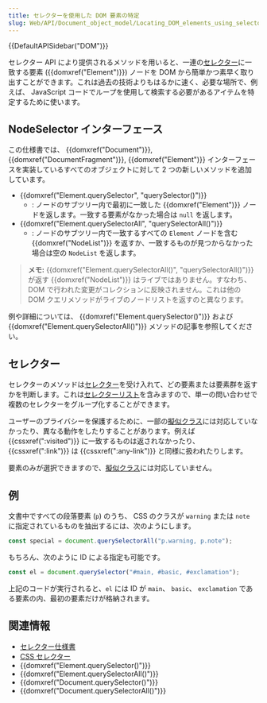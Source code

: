 ```yaml
---
title: セレクターを使用した DOM 要素の特定
slug: Web/API/Document_object_model/Locating_DOM_elements_using_selectors
---
```

{{DefaultAPISidebar("DOM")}}

セレクター API により提供されるメソッドを用いると、一連の[セレクター](/ja/docs/Web/CSS/CSS_Selectors)に一致する要素 ({{domxref("Element")}}) ノードを DOM から簡単かつ素早く取り出すことができます。これは過去の技術よりもはるかに速く、必要な場所で、例えば、 JavaScript コードでループを使用して検索する必要があるアイテムを特定するために使います。

## NodeSelector インターフェース

この仕様書では、 {{domxref("Document")}}, {{domxref("DocumentFragment")}}, {{domxref("Element")}} インターフェースを実装しているすべてのオブジェクトに対して 2 つの新しいメソッドを追加しています。

- {{domxref("Element.querySelector", "querySelector()")}}
  - : ノードのサブツリー内で最初に一致した {{domxref("Element")}} ノードを返します。一致する要素がなかった場合は `null` を返します。
- {{domxref("Element.querySelectorAll", "querySelectorAll()")}}
  - : ノードのサブツリー内で一致するすべての `Element` ノードを含む {{domxref("NodeList")}} を返すか、一致するものが見つからなかった場合は空の `NodeList` を返します。

> **メモ:** {{domxref("Element.querySelectorAll()", "querySelectorAll()")}} が返す {{domxref("NodeList")}} はライブではありません。すなわち、 DOM で行われた変更がコレクションに反映されません。これは他の DOM クエリメソッドがライブのノードリストを返すのと異なります。

例や詳細については、 {{domxref("Element.querySelector()")}} および {{domxref("Element.querySelectorAll()")}} メソッドの記事を参照してください。

## セレクター

セレクターのメソッドは[セレクター](/ja/docs/Web/CSS/CSS_Selectors)を受け入れて、どの要素または要素群を返すかを判断します。これは[セレクターリスト](/ja/docs/Web/CSS/Selector_list)を含みますので、単一の問い合わせで複数のセレクターをグループ化することができます。

ユーザーのプライバシーを保護するために、一部の[擬似クラス](/ja/docs/Web/CSS/Pseudo-classes)には対応していなかったり、異なる動作をしたりすることがあります。例えば {{cssxref(":visited")}} に一致するものは返されなかったり、 {{cssxref(":link")}} は {{cssxref(":any-link")}} と同様に扱われたりします。

要素のみが選択できますので、[擬似クラス](/ja/docs/Web/CSS/Pseudo-classes)には対応していません。

## 例

文書中ですべての段落要素 (`p`) のうち、 CSS のクラスが `warning` または `note` に指定されているものを抽出するには、次のようにします。

```js
const special = document.querySelectorAll("p.warning, p.note");
```

もちろん、次のように ID による指定も可能です。

```js
const el = document.querySelector("#main, #basic, #exclamation");
```

上記のコードが実行されると、`el` には ID が `main`、 `basic`、 `exclamation` である要素の内、最初の要素だけが格納されます。

## 関連情報

- [セレクター仕様書](https://drafts.csswg.org/selectors/)
- [CSS セレクター](/ja/docs/Web/CSS/CSS_Selectors)
- {{domxref("Element.querySelector()")}}
- {{domxref("Element.querySelectorAll()")}}
- {{domxref("Document.querySelector()")}}
- {{domxref("Document.querySelectorAll()")}}
